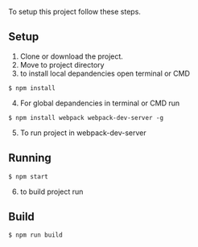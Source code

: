 To setup this project follow these steps.

## Setup

1) Clone or download the project.
2) Move to project directory
3) to install local depandencies open terminal or CMD 
```
$ npm install
```
4) For global depandencies in terminal or CMD run 
```
$ npm install webpack webpack-dev-server -g
```
5) To run project in webpack-dev-server
## Running

```
$ npm start
```
6) to build project run
## Build

```
$ npm run build
```
